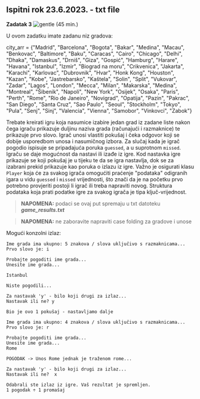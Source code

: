 ## Ispitni rok 23.6.2023. - txt file
**Zadatak 3** ![gentle](https://img.shields.io/badge/complexity-***-yellowgreen) (45 min.)

U ovom zadatku imate zadanu niz gradova:

city_arr = {"Madrid", "Barcelona", "Bogota", "Bakar", "Medina", "Macau", "Benkovac", "Baltimore", "Baku", "Caracas", "Cairo", "Chicago", "Delhi", "Dhaka", "Damaskus", "Drniš", "Giza", "Gospić", "Hamburg", "Harare", "Havana", "Istanbul", "Izmir", "Biograd na moru", "Crikvenica", "Jakarta", "Karachi", "Karlovac", "Dubrovnik", "Hvar", "Honk Kong", "Houston", "Kazan", "Kobe", "Jastrebarsko", "Kaštela", "Solin", "Split", "Vukovar", "Zadar", "Lagos", "London", "Mecca", "Milan", "Makarska", "Medina", "Montreal", "Šibenik", "Napoli", "New York", "Osijek", "Osaka", "Paris", "Perth", "Rome", "Rio de Janeiro", "Novigrad", "Opatija", "Pazin", "Pakrac", "San Diego", "Santa Cruz", "Sao Paulo", "Seoul", "Stockholm", "Tokyo", "Pula", "Senj", "Sinj", "Valencia", "Vienna", "Samobor", "Vinkovci", "Zabok"}

Trebate kreirati igru koja nasumice izabire jedan grad iz zadane liste nakon čega igraču prikazuje duljinu naziva grada (računajući i razmaknice) te prikazuje prvo slovo. Igrač unosi vlastiti pokušaj i čeka odgovor koji se dobije usporedbom unosa i nasumičnog izbora. Za slučaj kada je igrač pogodio ispisuje se pripadajuća poruka `guessed`, a u suprotnom `missed`. Igraču se daje mogućnost da nastavi ili izađe iz igre. Kod nastavka igre prikazuje se koji pokušaj je u tijeku te da se igra nastavlja, dok se za izabrani prekid prikazuje kao poruka o izlazu iz igre. Važno je osigurati klasu `Player` koja će za svakog igrača omogućiti praćenje "podataka" odigranih igara u vidu `guessed` i `missed` vrijednosti, što znači da je na početku prvo potrebno provjeriti postoji li igrač ili treba napraviti novog. Struktura podataka koja prati podatke igre za svakog igrača je tipa ključ-vrijednost.

> **NAPOMENA:** podaci se ovaj put spremaju u txt datoteku ***game_results.txt***

> **NAPOMENA:** ne zaboravite napraviti case folding za gradove i unose

Mogući konzolni izlaz:

```
Ime grada ima ukupno: 5 znakova / slova uključivo s razmaknicama...
Prvo slovo je: i

Probajte pogoditi ime grada...
Unesite ime grada...

Istanbul

Niste pogodili...

Za nastavak 'y' - bilo koji drugi za izlaz...
Nastavak ili ne? y

Bio je ovo 1 pokušaj - nastavljamo dalje

Ime grada ima ukupno: 4 znakova / slova uključivo s razmaknicama...
Prvo slovo je: r

Probajte pogoditi ime grada...
Unesite ime grada...
Rome

POGODAK -> Unos Rome jednak je traženom rome...

Za nastavak 'y' - bilo koji drugi za izlaz...
Nastavak ili ne?  x

Odabrali ste izlaz iz igre. Vaš rezultat je spremljen.
1 pogodak ÷ 1 promašaj
```
